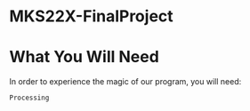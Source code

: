 # MKS22X-FinalProject

# What You Will Need
In order to experience the magic of our program, you will need:
```
Processing
```
